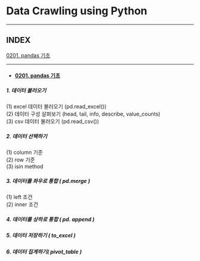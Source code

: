 # Data Crawling using Python
---
## INDEX
[0201. pandas 기초](#0201-pandas-기초)   





---

* #### [0201. pandas 기초](https://github.com/ejcho3792/TIL/blob/master/Data_crawling_python/DC02_data_analysis_basic/DC02_01_pandas.ipynb)

##### 1. 데이터 불러오기   
(1) excel 데이터 불러오기 (pd.read_excel())   
(2) 데이터 구성 살펴보기 (head, tail, info, describe, value_counts)   
(3) csv 데이터 불러오기 (pd.read_csv())  
##### 2. 데이터 선택하기   
(1) column 기준   
(2) row 기준   
(3) isin method   
##### 3. 데이터를 좌우로 통합 ( pd.merge )   
(1) left 조건   
(2) inner 조건   
##### 4. 데이터를 상하로 통합 ( pd. append )   
##### 5. 데이터 저장하기 ( to_excel )   
##### 6. 데이터 집계하기( pivot_table )   




